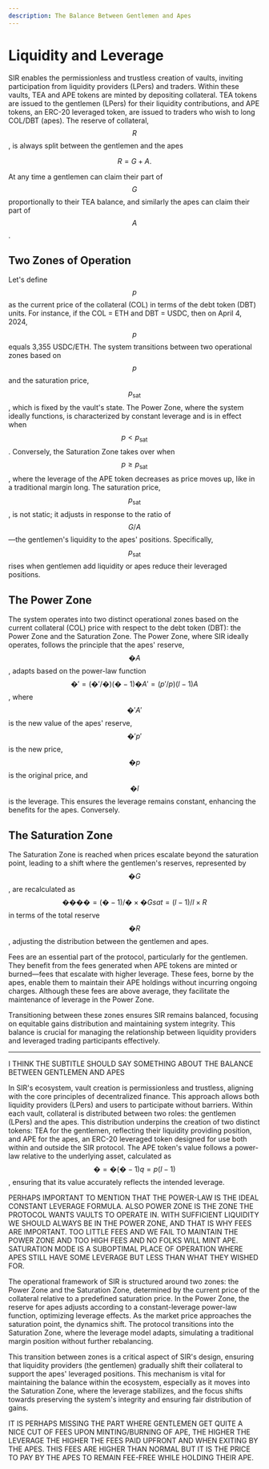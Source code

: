 ```yaml
---
description: The Balance Between Gentlemen and Apes
---
```


# Liquidity and Leverage

SIR enables the permissionless and trustless creation of vaults, inviting participation from liquidity providers (LPers) and traders. Within these vaults, TEA and APE tokens are minted by depositing collateral. TEA tokens are issued to the gentlemen (LPers) for their liquidity contributions, and APE tokens, an ERC-20 leveraged token, are issued to traders who wish to long COL/DBT (apes). The reserve of collateral, $$R$$, is always split between the gentlemen and the apes

$$
R=G+A.
$$

At any time a gentlemen can claim their part of $$G$$ proportionally to their TEA balance, and similarly the apes can claim their part of $$A$$.&#x20;

## Two Zones of Operation

Let's define $$p$$ as the current price of the collateral (COL) in terms of the debt token (DBT) units. For instance, if the COL = ETH and DBT = USDC, then on April 4, 2024, $$p$$ equals 3,355 USDC/ETH. The system transitions between two operational zones based on $$p$$ and the saturation price, $$p_\textrm{sat}$$, which is fixed by the vault's state. The Power Zone, where the system ideally functions, is characterized by constant leverage and is in effect when $$p<p_\textrm{sat}$$.  Conversely, the Saturation Zone takes over when $$p\geq p_\textrm{sat}$$, where the leverage of the APE token decreases as price moves up, like in a traditional margin long. The saturation price, $$p_\textrm{sat}$$, is not static; it adjusts in response to the ratio of $$G/A$$—the gentlemen's liquidity to the apes' positions. Specifically, $$p_\textrm{sat}$$ rises when gentlemen add liquidity or apes reduce their leveraged positions.

## The Power Zone

The system operates into two distinct operational zones based on the current collateral (COL) price with respect to the debt token (DBT): the Power Zone and the Saturation Zone. The Power Zone, where SIR ideally operates, follows the principle that the apes' reserve, $$�A$$, adapts based on the power-law function $$�′=(�′/�)(�−1)�A′=(p′/p)(l−1)A$$, where $$�′A′$$ is the new value of the apes' reserve, $$�′p′$$ is the new price, $$�p$$ is the original price, and $$�l$$ is the leverage. This ensures the leverage remains constant, enhancing the benefits for the apes. Conversely.

## The Saturation Zone

The Saturation Zone is reached when prices escalate beyond the saturation point, leading to a shift where the gentlemen's reserves, represented by $$�G$$, are recalculated as $$����=(�−1)/�×�Gsat​=(l−1)/l×R$$ in terms of the total reserve $$�R$$, adjusting the distribution between the gentlemen and apes.

Fees are an essential part of the protocol, particularly for the gentlemen. They benefit from the fees generated when APE tokens are minted or burned—fees that escalate with higher leverage. These fees, borne by the apes, enable them to maintain their APE holdings without incurring ongoing charges. Although these fees are above average, they facilitate the maintenance of leverage in the Power Zone.

Transitioning between these zones ensures SIR remains balanced, focusing on equitable gains distribution and maintaining system integrity. This balance is crucial for managing the relationship between liquidity providers and leveraged trading participants effectively.

***

I THINK THE SUBTITLE SHOULD SAY SOMETHING ABOUT THE BALANCE BETWEEN GENTLEMEN AND APES

In SIR's ecosystem, vault creation is permissionless and trustless, aligning with the core principles of decentralized finance. This approach allows both liquidity providers (LPers) and users to participate without barriers. Within each vault, collateral is distributed between two roles: the gentlemen (LPers) and the apes. This distribution underpins the creation of two distinct tokens: TEA for the gentlemen, reflecting their liquidity providing position, and APE for the apes, an ERC-20 leveraged token designed for use both within and outside the SIR protocol. The APE token's value follows a power-law relative to the underlying asset, calculated as $$�=�(�−1)q=p(l−1)$$, ensuring that its value accurately reflects the intended leverage.

PERHAPS IMPORTANT TO MENTION THAT THE POWER-LAW IS THE IDEAL CONSTANT LEVERAGE FORMULA. ALSO POWER ZONE IS THE ZONE THE PROTOCOL WANTS VAULTS TO OPERATE IN. WITH SUFFICIENT LIQUIDITY WE SHOULD ALWAYS BE IN THE POWER ZONE, AND THAT IS WHY FEES ARE IMPORTANT. TOO LITTLE FEES AND WE FAIL TO MAINTAIN THE POWER ZONE AND TOO HIGH FEES AND NO FOLKS WILL MINT APE. SATURATION MODE IS A SUBOPTIMAL PLACE OF OPERATION WHERE APES STILL HAVE SOME LEVERAGE BUT LESS THAN WHAT THEY WISHED FOR.

The operational framework of SIR is structured around two zones: the Power Zone and the Saturation Zone, determined by the current price of the collateral relative to a predefined saturation price. In the Power Zone, the reserve for apes adjusts according to a constant-leverage power-law function, optimizing leverage effects. As the market price approaches the saturation point, the dynamics shift. The protocol transitions into the Saturation Zone, where the leverage model adapts, simulating a traditional margin position without further rebalancing.

This transition between zones is a critical aspect of SIR's design, ensuring that liquidity providers (the gentlemen) gradually shift their collateral to support the apes' leveraged positions. This mechanism is vital for maintaining the balance within the ecosystem, especially as it moves into the Saturation Zone, where the leverage stabilizes, and the focus shifts towards preserving the system's integrity and ensuring fair distribution of gains.

IT IS PERHAPS MISSING THE PART WHERE GENTLEMEN GET QUITE A NICE CUT OF FEES UPON MINTING/BURNING OF APE, THE HIGHER THE LEVERAGE THE HIGHER THE FEES PAID UPFRONT AND WHEN EXITING BY THE APES. THIS FEES ARE HIGHER THAN NORMAL BUT IT IS THE PRICE TO PAY BY THE APES TO REMAIN FEE-FREE WHILE HOLDING THEIR APE.&#x20;
